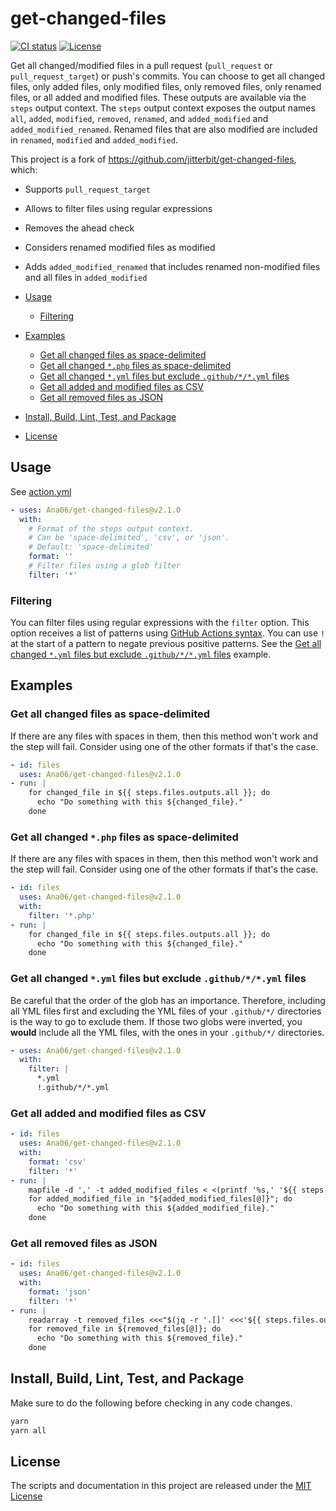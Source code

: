 # get-changed-files

[![CI status](https://github.com/Ana06/get-changed-files/workflows/Test/badge.svg)](https://github.com/Ana06/get-changed-files/actions?query=event%3Apush+branch%3Amain)
[![License](https://img.shields.io/badge/license-MIT-green.svg)](LICENSE.txt)

Get all changed/modified files in a pull request (`pull_request` or `pull_request_target`) or push's commits.
You can choose to get all changed files, only added files, only modified files, only removed files, only renamed files, or all added and modified files.
These outputs are available via the `steps` output context.
The `steps` output context exposes the output names `all`, `added`, `modified`, `removed`, `renamed`, and `added_modified` and `added_modified_renamed`.
Renamed files that are also modified are included in `renamed`, `modified` and `added_modified`.

This project is a fork of <https://github.com/jitterbit/get-changed-files>, which:
- Supports `pull_request_target`
- Allows to filter files using regular expressions
- Removes the ahead check
- Considers renamed modified files as modified
- Adds `added_modified_renamed` that includes renamed non-modified files and all files in `added_modified`

- [Usage](#usage)
  - [Filtering](#filtering)
- [Examples](#examples)
  - [Get all changed files as space-delimited](#get-all-changed-files-as-space-delimited)
  - [Get all changed `*.php` files as space-delimited](#get-all-changed-php-files-as-space-delimited)
  - [Get all changed `*.yml` files but exclude `.github/*/*.yml` files](#get-all-changed-yml-files-but-exclude-githubyml-files)
  - [Get all added and modified files as CSV](#get-all-added-and-modified-files-as-csv)
  - [Get all removed files as JSON](#get-all-removed-files-as-json)
- [Install, Build, Lint, Test, and Package](#install-build-lint-test-and-package)
- [License](#license)

## Usage

See [action.yml](action.yml)

```yaml
- uses: Ana06/get-changed-files@v2.1.0
  with:
    # Format of the steps output context.
    # Can be 'space-delimited', 'csv', or 'json'.
    # Default: 'space-delimited'
    format: ''
    # Filter files using a glob filter
    filter: '*'
```

### Filtering

You can filter files using regular expressions with the `filter` option.
This option receives a list of patterns using [GitHub Actions syntax](https://docs.github.com/en/actions/learn-github-actions/workflow-syntax-for-github-actions#filter-pattern-cheat-sheet).
You can use `!` at the start of a pattern to negate previous positive patterns.
See the [Get all changed `*.yml` files but exclude `.github/*/*.yml` files](#get-all-changed-yml-files-but-exclude-githubyml-files) example.

## Examples

### Get all changed files as space-delimited

If there are any files with spaces in them, then this method won't work and the step will fail.
Consider using one of the other formats if that's the case.

```yaml
- id: files
  uses: Ana06/get-changed-files@v2.1.0
- run: |
    for changed_file in ${{ steps.files.outputs.all }}; do
      echo "Do something with this ${changed_file}."
    done
```

### Get all changed `*.php` files as space-delimited

If there are any files with spaces in them, then this method won't work and the step will fail.
Consider using one of the other formats if that's the case.

```yaml
- id: files
  uses: Ana06/get-changed-files@v2.1.0
  with:
    filter: '*.php'
- run: |
    for changed_file in ${{ steps.files.outputs.all }}; do
      echo "Do something with this ${changed_file}."
    done
```

### Get all changed `*.yml` files but exclude `.github/*/*.yml` files

Be careful that the order of the glob has an importance.
Therefore, including all YML files first and excluding the YML files of your `.github/*/` directories is the way to go to exclude them.
If those two globs were inverted, you **would** include all the YML files, with the ones in your `.github/*/` directories.

```yaml
- uses: Ana06/get-changed-files@v2.1.0
  with:
    filter: |
      *.yml
      !.github/*/*.yml
```

### Get all added and modified files as CSV

```yaml
- id: files
  uses: Ana06/get-changed-files@v2.1.0
  with:
    format: 'csv'
    filter: '*'
- run: |
    mapfile -d ',' -t added_modified_files < <(printf '%s,' '${{ steps.files.outputs.added_modified }}')
    for added_modified_file in "${added_modified_files[@]}"; do
      echo "Do something with this ${added_modified_file}."
    done
```

### Get all removed files as JSON

```yaml
- id: files
  uses: Ana06/get-changed-files@v2.1.0
  with:
    format: 'json'
    filter: '*'
- run: |
    readarray -t removed_files <<<"$(jq -r '.[]' <<<'${{ steps.files.outputs.removed }}')"
    for removed_file in ${removed_files[@]}; do
      echo "Do something with this ${removed_file}."
    done
```

## Install, Build, Lint, Test, and Package

Make sure to do the following before checking in any code changes.

```bash
yarn
yarn all
```

## License

The scripts and documentation in this project are released under the [MIT License](LICENSE)
